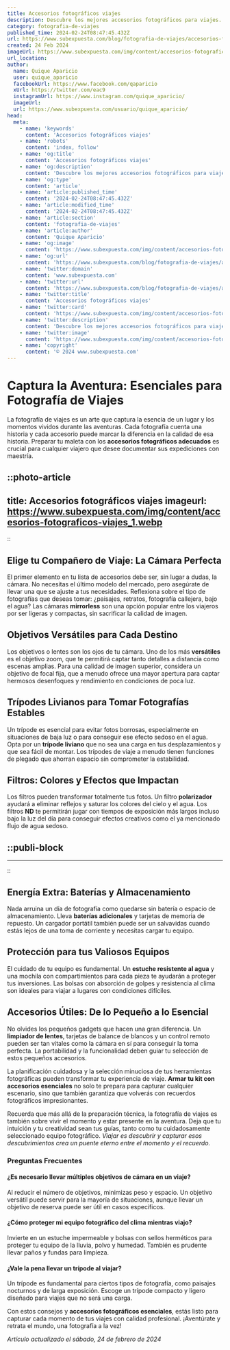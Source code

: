 ```yaml
---
title: Accesorios fotográficos viajes
description: Descubre los mejores accesorios fotográficos para viajes. Calidad y comodidad para capturar tus recuerdos más increíbles.
category: fotografia-de-viajes
published_time: 2024-02-24T08:47:45.432Z
url: https://www.subexpuesta.com/blog/fotografia-de-viajes/accesorios-fotograficos-viajes
created: 24 Feb 2024
imageUrl: https://www.subexpuesta.com/img/content/accesorios-fotograficos-viajes_1.webp
url_location:
author:
  name: Quique Aparicio
  user: quique_aparicio
  facebookUrl: https://www.facebook.com/qaparicio
  xUrl: https://twitter.com/eac9
  instagramUrl: https://www.instagram.com/quique_aparicio/
  imageUrl: 
  url: https://www.subexpuesta.com/usuario/quique_aparicio/
head:
  meta:
    - name: 'keywords'
      content: 'Accesorios fotográficos viajes'
    - name: 'robots'
      content: 'index, follow'
    - name: 'og:title'
      content: 'Accesorios fotográficos viajes'
    - name: 'og:description'
      content: 'Descubre los mejores accesorios fotográficos para viajes. Calidad y comodidad para capturar tus recuerdos más increíbles.'
    - name: 'og:type'
      content: 'article'
    - name: 'article:published_time'
      content: '2024-02-24T08:47:45.432Z'
    - name: 'article:modified_time'
      content: '2024-02-24T08:47:45.432Z'
    - name: 'article:section'
      content: 'fotografia-de-viajes'
    - name: 'article:author'
      content: 'Quique Aparicio'
    - name: 'og:image'
      content: 'https://www.subexpuesta.com/img/content/accesorios-fotograficos-viajes_1.webp'
    - name: 'og:url'
      content: 'https://www.subexpuesta.com/blog/fotografia-de-viajes/accesorios-fotograficos-viajes'
    - name: 'twitter:domain'
      content: 'www.subexpuesta.com'
    - name: 'twitter:url'
      content: 'https://www.subexpuesta.com/blog/fotografia-de-viajes/accesorios-fotograficos-viajes'
    - name: 'twitter:title'
      content: 'Accesorios fotográficos viajes'
    - name: 'twitter:card'
      content: 'https://www.subexpuesta.com/img/content/accesorios-fotograficos-viajes_1.webp'
    - name: 'twitter:description'
      content: 'Descubre los mejores accesorios fotográficos para viajes. Calidad y comodidad para capturar tus recuerdos más increíbles.'
    - name: 'twitter:image'
      content: 'https://www.subexpuesta.com/img/content/accesorios-fotograficos-viajes_1.webp'
    - name: 'copyright'
      content: '© 2024 www.subexpuesta.com'
---
```

# Captura la Aventura: Esenciales para Fotografía de Viajes

La fotografía de viajes es un arte que captura la esencia de un lugar y los momentos vividos durante las aventuras. Cada fotografía cuenta una historia y cada accesorio puede marcar la diferencia en la calidad de esa historia. Preparar tu maleta con los **accesorios fotográficos adecuados** es crucial para cualquier viajero que desee documentar sus expediciones con maestría. 


::photo-article
---
title: Accesorios fotográficos viajes
imageurl: https://www.subexpuesta.com/img/content/accesorios-fotograficos-viajes_1.webp
---
::


## Elige tu Compañero de Viaje: La Cámara Perfecta

El primer elemento en tu lista de accesorios debe ser, sin lugar a dudas, la cámara. No necesitas el último modelo del mercado, pero asegúrate de llevar una que se ajuste a tus necesidades. Reflexiona sobre el tipo de fotografías que deseas tomar: ¿paisajes, retratos, fotografía callejera, bajo el agua? Las cámaras **mirrorless** son una opción popular entre los viajeros por ser ligeras y compactas, sin sacrificar la calidad de imagen.

## Objetivos Versátiles para Cada Destino

Los objetivos o lentes son los ojos de tu cámara. Uno de los más **versátiles** es el objetivo zoom, que te permitirá captar tanto detalles a distancia como escenas amplias. Para una calidad de imagen superior, considera un objetivo de focal fija, que a menudo ofrece una mayor apertura para captar hermosos desenfoques y rendimiento en condiciones de poca luz.

## Trípodes Livianos para Tomar Fotografías Estables

Un trípode es esencial para evitar fotos borrosas, especialmente en situaciones de baja luz o para conseguir ese efecto sedoso en el agua. Opta por un **trípode liviano** que no sea una carga en tus desplazamientos y que sea fácil de montar. Los trípodes de viaje a menudo tienen funciones de plegado que ahorran espacio sin comprometer la estabilidad.

## Filtros: Colores y Efectos que Impactan

Los filtros pueden transformar totalmente tus fotos. Un filtro **polarizador** ayudará a eliminar reflejos y saturar los colores del cielo y el agua. Los filtros **ND** te permitirán jugar con tiempos de exposición más largos incluso bajo la luz del día para conseguir efectos creativos como el ya mencionado flujo de agua sedoso.


  ::publi-block
  ---
  ---
  ::
  
  
## Energía Extra: Baterías y Almacenamiento

Nada arruina un día de fotografía como quedarse sin batería o espacio de almacenamiento. Lleva **baterías adicionales** y tarjetas de memoria de repuesto. Un cargador portátil también puede ser un salvavidas cuando estás lejos de una toma de corriente y necesitas cargar tu equipo.

## Protección para tus Valiosos Equipos

El cuidado de tu equipo es fundamental. Un **estuche resistente al agua** y una mochila con compartimientos para cada pieza te ayudarán a proteger tus inversiones. Las bolsas con absorción de golpes y resistencia al clima son ideales para viajar a lugares con condiciones difíciles.

## Accesorios Útiles: De lo Pequeño a lo Esencial

No olvides los pequeños gadgets que hacen una gran diferencia. Un **limpiador de lentes**, tarjetas de balance de blancos y un control remoto pueden ser tan vitales como la cámara en sí para conseguir la toma perfecta. La portabilidad y la funcionalidad deben guiar tu selección de estos pequeños accesorios.

La planificación cuidadosa y la selección minuciosa de tus herramientas fotográficas pueden transformar tu experiencia de viaje. **Armar tu kit con accesorios esenciales** no solo te prepara para capturar cualquier escenario, sino que también garantiza que volverás con recuerdos fotográficos impresionantes.

Recuerda que más allá de la preparación técnica, la fotografía de viajes es también sobre vivir el momento y estar presente en la aventura. Deja que tu intuición y tu creatividad sean tus guías, tanto como tu cuidadosamente seleccionado equipo fotográfico. *Viajar es descubrir y capturar esos descubrimientos crea un puente eterno entre el momento y el recuerdo.*

### Preguntas Frecuentes

#### ¿Es necesario llevar múltiples objetivos de cámara en un viaje?

Al reducir el número de objetivos, minimizas peso y espacio. Un objetivo versátil puede servir para la mayoría de situaciones, aunque llevar un objetivo de reserva puede ser útil en casos específicos.

#### ¿Cómo proteger mi equipo fotográfico del clima mientras viajo?

Invierte en un estuche impermeable y bolsas con sellos herméticos para proteger tu equipo de la lluvia, polvo y humedad. También es prudente llevar paños y fundas para limpieza.

#### ¿Vale la pena llevar un trípode al viajar?

Un trípode es fundamental para ciertos tipos de fotografía, como paisajes nocturnos y de larga exposición. Escoge un trípode compacto y ligero diseñado para viajes que no será una carga.

Con estos consejos y **accesorios fotográficos esenciales**, estás listo para capturar cada momento de tus viajes con calidad profesional. ¡Aventúrate y retrata el mundo, una fotografía a la vez!

_Artículo actualizado el sábado, 24 de febrero de 2024_